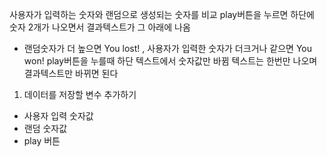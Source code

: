 사용자가 입력하는 숫자와 랜덤으로 생성되는 숫자를 비교
play버튼을 누르면 하단에 숫자 2개가 나오면서 결과텍스트가 그 아래에 나옴

- 랜덤숫자가 더 높으면 You lost! , 사용자가 입력한 숫자가 더크거나 같으면 You won!
  play버튼을 누를때 하단 텍스트에서 숫자값만 바뀜
  텍스트는 한번만 나오며 결과텍스트만 바뀌면 된다

1. 데이터를 저장할 변수 추가하기

- 사용자 입력 숫자값
- 랜덤 숫자값
- play 버튼
